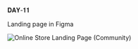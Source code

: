 𝐃𝐀𝐘-𝟏𝟏

Landing page in Figma

![Online Store Landing Page (Community)](https://user-images.githubusercontent.com/85480387/205601219-1fa9fa61-e393-4f8b-a53d-62d79b89d456.jpg)
